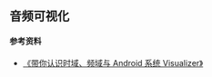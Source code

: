 ## 音频可视化





#### 参考资料
+ [《带你认识时域、频域与 Android 系统 Visualizer》](https://xie.infoq.cn/article/386cc569321fbf0a0f0dbe7e8)